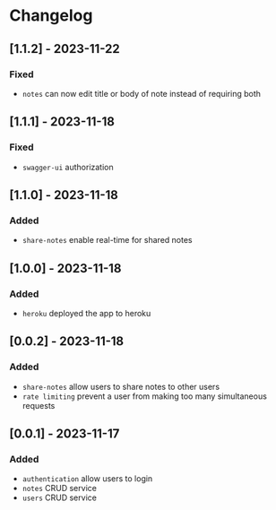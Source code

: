 # Changelog

## [1.1.2] - 2023-11-22

### Fixed
- `notes` can now edit title or body of note instead of requiring both

## [1.1.1] - 2023-11-18

### Fixed
- `swagger-ui` authorization

## [1.1.0] - 2023-11-18

### Added
- `share-notes` enable real-time for shared notes

## [1.0.0] - 2023-11-18

### Added
- `heroku` deployed the app to heroku

## [0.0.2] - 2023-11-18

### Added
- `share-notes` allow users to share notes to other users
- `rate limiting` prevent a user from making too many simultaneous requests

## [0.0.1] - 2023-11-17

### Added
- `authentication` allow users to login
- `notes` CRUD service
- `users` CRUD service
